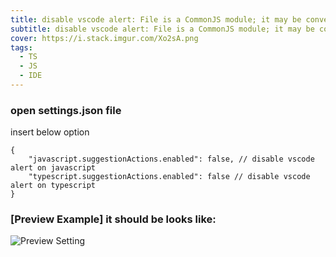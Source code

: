 ```yaml
---
title: disable vscode alert: File is a CommonJS module; it may be converted to an ES module
subtitle: disable vscode alert: File is a CommonJS module; it may be converted to an ES module
cover: https://i.stack.imgur.com/Xo2sA.png
tags:
  - TS
  - JS
  - IDE
---
```


### open settings.json file
insert below option
```jsonc
{
    "javascript.suggestionActions.enabled": false, // disable vscode alert on javascript
    "typescript.suggestionActions.enabled": false // disable vscode alert on typescript
}
```

### [Preview Example] it should be looks like:
![Preview Setting](https://i.stack.imgur.com/2AUwp.png)
